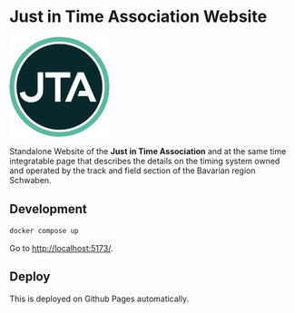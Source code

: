 # Just in Time Association Website

<img src="./src/public/just-in-time-association-logo.svg" alt="logo" style="max-width:35%"></img>

Standalone Website of the **Just in Time Association** and at the same time integratable page that describes the details on the timing system owned and operated by the track and field section of the Bavarian region Schwaben.

## Development

```cmd
docker compose up
```

Go to [http://localhost:5173/](http://localhost:5173/).

## Deploy

This is deployed on Github Pages automatically.
